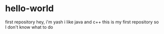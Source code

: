 # hello-world
first repository
hey, i'm yash i like java and c++
this is my first repository so I don't know what to do 
